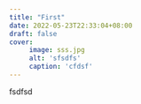 ```yaml
---
title: "First"
date: 2022-05-23T22:33:04+08:00
draft: false
cover:
     image: sss.jpg
     alt: 'sfsdfs'
     caption: 'cfdsf'
---
```


fsdfsd